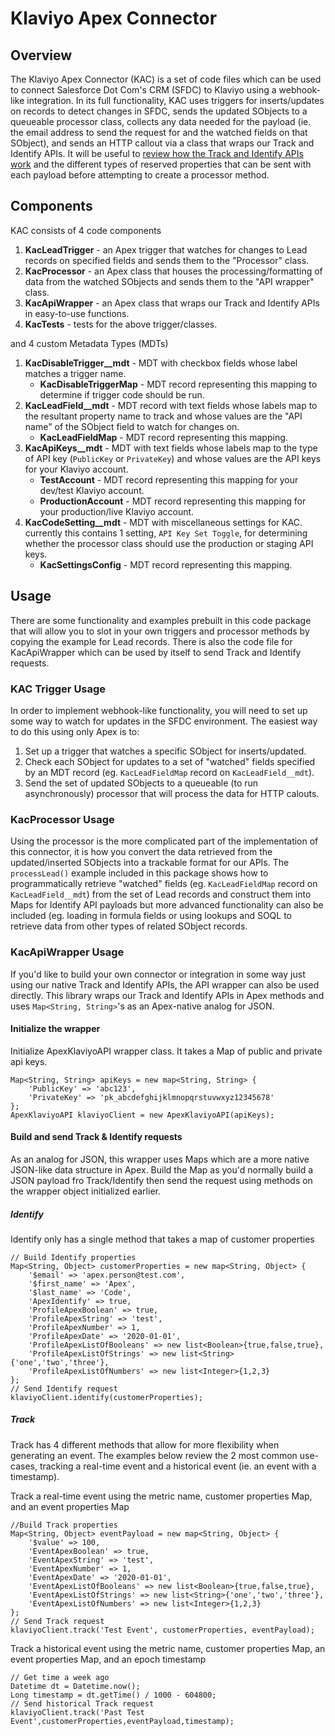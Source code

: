 # Klaviyo Apex Connector

## Overview
The Klaviyo Apex Connector (KAC) is a set of code files which can be used to connect Salesforce Dot Com's CRM (SFDC) to Klaviyo using a webhook-like integration. In its full functionality, KAC uses triggers for inserts/updates on records to detect changes in SFDC, sends the updated SObjects to a queueable processor class, collects any data needed for the payload (ie. the email address to send the request for and the watched fields on that SObject), and sends an HTTP callout via a class that wraps our Track and Identify APIs. It will be useful to [review how the Track and Identify APIs work](https://help.klaviyo.com/hc/en-us/articles/115000751052-Klaviyo-API-Reference-Guide) and the different types of reserved properties that can be sent with each payload before attempting to create a processor method.

## Components
KAC consists of 4 code components
1) **KacLeadTrigger** - an Apex trigger that watches for changes to Lead records on specified fields and sends them to the "Processor" class.
2) **KacProcessor** - an Apex class that houses the processing/formatting of data from the watched SObjects and sends them to the "API wrapper" class.
3) **KacApiWrapper** - an Apex class that wraps our Track and Identify APIs in easy-to-use functions.
4) **KacTests** - tests for the above trigger/classes.

and 4 custom Metadata Types (MDTs)
1) **KacDisableTrigger__mdt** - MDT with checkbox fields whose label matches a trigger name.
     - **KacDisableTriggerMap** - MDT record representing this mapping to determine if trigger code should be run.
2) **KacLeadField__mdt** - MDT record with text fields whose labels map to the resultant property name to track and whose values are the "API name" of the SObject field to watch for changes on.
     - **KacLeadFieldMap** - MDT record representing this mapping.
3) **KacApiKeys__mdt** - MDT with text fields whose labels map to the type of API key (`PublicKey` or `PrivateKey`) and whose values are the API keys for your Klaviyo account.
     - **TestAccount** - MDT record representing this mapping for your dev/test Klaviyo account.
     - **ProductionAccount** - MDT record representing this mapping for your production/live Klaviyo account.
4) **KacCodeSetting__mdt** - MDT with miscellaneous settings for KAC. currently this contains 1 setting, `API Key Set Toggle`, for determining whether the processor class should use the production or staging API keys.
     - **KacSettingsConfig** - MDT record representing this mapping.

## Usage
There are some functionality and examples prebuilt in this code package that will allow you to slot in your own triggers and processor methods by copying the example for Lead records. There is also the code file for KacApiWrapper which can be used by itself to send Track and Identify requests.

### KAC Trigger Usage
In order to implement webhook-like functionality, you will need to set up some way to watch for updates in the SFDC environment. The easiest way to do this using only Apex is to:
1) Set up a trigger that watches a specific SObject for inserts/updated.
2) Check each SObject for updates to a set of "watched" fields specified by an MDT record (eg. `KacLeadFieldMap` record on `KacLeadField__mdt`).
3) Send the set of updated SObjects to a queueable (to run asynchronously) processor that will process the data for HTTP calouts.

### KacProcessor Usage
Using the processor is the more complicated part of the implementation of this connector, it is how you convert the data retrieved from the updated/inserted SObjects into a trackable format for our APIs. The `processLead()` example included in this package shows how to programmatically retrieve "watched" fields (eg. `KacLeadFieldMap` record on `KacLeadField__mdt`) from the set of Lead records and construct them into Maps for Identify API payloads but more advanced functionality can also be included (eg. loading in formula fields or using lookups and SOQL to retrieve data from other types of related SObject records.

### KacApiWrapper Usage
If you'd like to build your own connector or integration in some way just using our native Track and Identify APIs, the API wrapper can also be used directly. This library wraps our Track and Identify APIs in Apex methods and uses `Map<String, String>`'s as an Apex-native analog for JSON.

#### Initialize the wrapper
Initialize ApexKlaviyoAPI wrapper class. It takes a Map of public and private api keys.
```
Map<String, String> apiKeys = new map<String, String> {
    'PublicKey' => 'abc123',
    'PrivateKey' => 'pk_abcdefghijklmnopqrstuvwxyz12345678'
};
ApexKlaviyoAPI klaviyoClient = new ApexKlaviyoAPI(apiKeys);
```
#### Build and send Track & Identify requests
As an analog for JSON, this wrapper uses Maps which are a more native JSON-like data structure in Apex. Build the Map as you'd normally build a JSON payload fro Track/Identify then send the request using methods on the wrapper object initialized earlier.

##### Identify
Identify only has a single method that takes a map of customer properties
```
// Build Identify properties
Map<String, Object> customerProperties = new map<String, Object> {
    '$email' => 'apex.person@test.com',
    '$first_name' => 'Apex',
    '$last_name' => 'Code',
    'ApexIdentify' => true,
    'ProfileApexBoolean' => true,
    'ProfileApexString' => 'test',
    'ProfileApexNumber' => 1,
    'ProfileApexDate' => '2020-01-01',
    'ProfileApexListOfBooleans' => new list<Boolean>{true,false,true},
    'ProfileApexListOfStrings' => new list<String>{'one','two','three'},
    'ProfileApexListOfNumbers' => new list<Integer>{1,2,3}
};
// Send Identify request
klaviyoClient.identify(customerProperties);
```
##### Track
Track has 4 different methods that allow for more flexibility when generating an event. The examples below review the 2 most common use-cases, tracking a real-time event and a historical event (ie. an event with a timestamp).

Track a real-time event using the metric name, customer properties Map, and an event properties Map
```
//Build Track properties
Map<String, Object> eventPayload = new map<String, Object> {
    '$value' => 100,
    'EventApexBoolean' => true,
    'EventApexString' => 'test',
    'EventApexNumber' => 1,
    'EventApexDate' => '2020-01-01',
    'EventApexListOfBooleans' => new list<Boolean>{true,false,true},
    'EventApexListOfStrings' => new list<String>{'one','two','three'},
    'EventApexListOfNumbers' => new list<Integer>{1,2,3}
};
// Send Track request
klaviyoClient.track('Test Event', customerProperties, eventPayload);
```

Track a historical event using the metric name, customer properties Map, an event properties Map, and an epoch timestamp
```
// Get time a week ago
Datetime dt = Datetime.now();
Long timestamp = dt.getTime() / 1000 - 604800;
// Send historical Track request
klaviyoClient.track('Past Test Event',customerProperties,eventPayload,timestamp);
```
